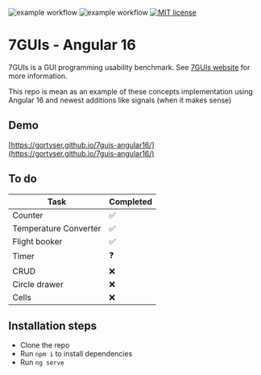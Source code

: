 ![example workflow](https://github.com/Gortyser/7guis-angular16/actions/workflows/deploy.yml/badge.svg)
![example workflow](https://github.com/Gortyser/7guis-angular16/actions/workflows/push-checks.yml/badge.svg)
[![MIT license](https://img.shields.io/badge/License-MIT-blue.svg)](https://lbesson.mit-license.org/)

# 7GUIs - Angular 16

7GUIs is a GUI programming usability benchmark.
See [7GUIs website](https://7guis.github.io/7guis) for more information.

This repo is mean as an example of these concepts implementation
using Angular 16 and newest additions like signals
(when it makes sense)

## Demo

[https://gortyser.github.io/7guis-angular16/](https://gortyser.github.io/7guis-angular16/)

## To do

| Task                  | Completed |
|-----------------------|-----------|
| Counter               | ✅         |
| Temperature Converter | ✅         |
| Flight booker         | ✅         |
| Timer                 | ❓         |
| CRUD                  | ❌         |
| Circle drawer         | ❌         |
| Cells                 | ❌         |

## Installation steps

- Clone the repo
- Run `npm i` to install dependencies
- Run `ng serve`

